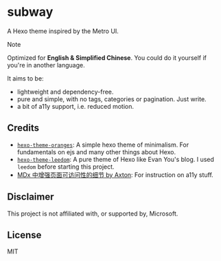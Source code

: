# subway

A Hexo theme inspired by the Metro UI.

> [!NOTE]
> Optimized for **English & Simplified Chinese**. You could do it yourself if you're in another language.

It aims to be:

- lightweight and dependency-free.
- pure and simple, with no tags, categories or pagination. Just write.
- a bit of a11y support, i.e. reduced motion.

## Credits

- [`hexo-theme-oranges`](https://github.com/zchengsite/hexo-theme-oranges): A simple hexo theme of minimalism. For fundamentals on ejs and many other things about Hexo.
- [`hexo-theme-leedom`](https://github.com/leedom92/hexo-theme-leedom): A pure theme of Hexo like Evan You's blog. I used `leedom` before starting this project.
- [MDx 中增强页面可访问性的细节 by Axton](https://flyhigher.top/develop/1912.html): For instruction on a11y stuff.

## Disclaimer

This project is not affiliated with, or supported by, Microsoft.

## License

MIT
